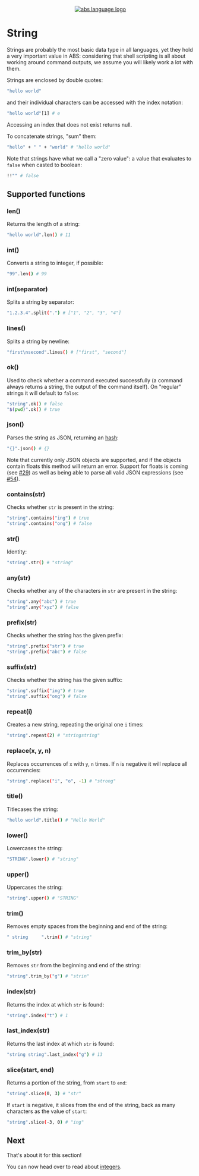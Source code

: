 <p align="center">
  <a href="https://abs-lang.org/">
    <img alt="abs language logo" src="https://github.com/odino/abs/blob/master/bin/abs-horizontal.png?raw=true">
  </a>
</p>

# String

Strings are probably the most basic data type
in all languages, yet they hold a very important
value in ABS: considering that shell scripting
is all about working around command outputs,
we assume you will likely work a lot with them.

Strings are enclosed by double quotes:

``` bash
"hello world"
```

and their individual characters can be accessed
with the index notation:

``` bash
"hello world"[1] # e
```

Accessing an index that does not exist returns null.

To concatenate strings, "sum" them:

``` bash
"hello" + " " + "world" # "hello world"
```

Note that strings have what we call a "zero value":
a value that evaluates to `false` when casted to boolean:

``` bash
!!"" # false
```

## Supported functions

### len()

Returns the length of a string:

``` bash
"hello world".len() # 11
```

### int()

Converts a string to integer, if possible:

``` bash
"99".len() # 99
```

### int(separator)

Splits a string by separator:

``` bash
"1.2.3.4".split(".") # ["1", "2", "3", "4"]
```

### lines()

Splits a string by newline:

``` bash
"first\nsecond".lines() # ["first", "second"]
```

### ok()

Used to check whether a command executed successfully (a
command always returns a string, the output of the
command itself). On "regular" strings it will default
to `false`:

``` bash
"string".ok() # false
"$(pwd)".ok() # true
```

### json()

Parses the string as JSON, returning an [hash](/types/hash):

``` bash
"{}".json() # {}
```

Note that currently only JSON objects are supported,
and if the objects contain floats this method will
return an error. Support for floats is coming (see [#29](https://github.com/odino/abs/issues/29))
as well as being able to parse all valid JSON expressions (see [#54](https://github.com/odino/abs/issues/54)).

### contains(str)

Checks whether `str` is present in the string:

``` bash
"string".contains("ing") # true
"string".contains("ong") # false
```

### str()

Identity:

``` bash
"string".str() # "string"
```

### any(str)

Checks whether any of the characters in `str` are present in the string:

``` bash
"string".any("abc") # true
"string".any("xyz") # false
```

### prefix(str)

Checks whether the string has the given prefix:

``` bash
"string".prefix("str") # true
"string".prefix("abc") # false
```

### suffix(str)

Checks whether the string has the given suffix:

``` bash
"string".suffix("ing") # true
"string".suffix("ong") # false
```

### repeat(i)

Creates a new string, repeating the original one `i` times:

``` bash
"string".repeat(2) # "stringstring"
```

### replace(x, y, n)

Replaces occurrences of `x` with `y`, `n` times.
If `n` is negative it will replace all occurrencies:

``` bash
"string".replace("i", "o", -1) # "strong"
```

### title()

Titlecases the string:

``` bash
"hello world".title() # "Hello World"
```

### lower()

Lowercases the string:

``` bash
"STRING".lower() # "string"
```

### upper()

Uppercases the string:

``` bash
"string".upper() # "STRING"
```

### trim()

Removes empty spaces from the beginning and end of the string:

``` bash
" string     ".trim() # "string"
```

### trim_by(str)

Removes `str` from the beginning and end of the string:

``` bash
"string".trim_by("g") # "strin"
```

### index(str)

Returns the index at which `str` is found:

``` bash
"string".index("t") # 1
```

### last_index(str)

Returns the last index at which `str` is found:

``` bash
"string string".last_index("g") # 13
```

### slice(start, end)

Returns a portion of the string, from `start` to `end`:

``` bash
"string".slice(0, 3) # "str"
```

If `start` is negative, it slices from the end of the string,
back as many characters as the value of `start`:

``` bash
"string".slice(-3, 0) # "ing"
```

## Next

That's about it for this section!

You can now head over to read about [integers](/types/int).
